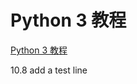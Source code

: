Python 3 教程
============

[Python 3 教程](https://www.liaoxuefeng.com/wiki/1016959663602400)

10.8 add a test line